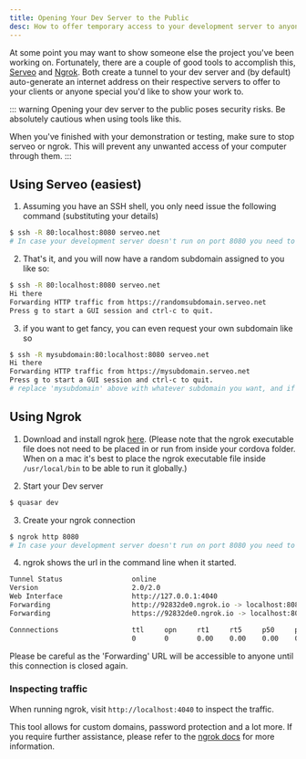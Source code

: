 ```yaml
---
title: Opening Your Dev Server to the Public
desc: How to offer temporary access to your development server to anyone on the Internet.
---
```

At some point you may want to show someone else the project you've been working on. Fortunately, there are a couple of good tools to accomplish this, [Serveo](https://serveo.net/) and [Ngrok](https://ngrok.com/). Both create a tunnel to your dev server and (by default) auto-generate an internet address on their respective servers to offer to your clients or anyone special you'd like to show your work to.

::: warning
Opening your dev server to the public poses security risks. Be absolutely cautious when using tools like this.

When you've finished with your demonstration or testing, make sure to stop serveo or ngrok. This will prevent any unwanted access of your computer through them.
:::

## Using Serveo (easiest)

1. Assuming you have an SSH shell, you only need issue the following command (substituting your details)
``` bash
$ ssh -R 80:localhost:8080 serveo.net
# In case your development server doesn't run on port 8080 you need to change the number to the correct port
```

2. That's it, and you will now have a random subdomain assigned to you like so:
``` bash
$ ssh -R 80:localhost:8080 serveo.net
Hi there
Forwarding HTTP traffic from https://randomsubdomain.serveo.net
Press g to start a GUI session and ctrl-c to quit.
```

3. if you want to get fancy, you can even request your own subdomain like so
``` bash
$ ssh -R mysubdomain:80:localhost:8080 serveo.net
Hi there
Forwarding HTTP traffic from https://mysubdomain.serveo.net
Press g to start a GUI session and ctrl-c to quit.
# replace 'mysubdomain' above with whatever subdomain you want, and if it is available, you will have it.
```



## Using Ngrok

1. Download and install ngrok [here](https://ngrok.com/download).
(Please note that the ngrok executable file does not need to be placed in or run from inside your cordova folder. When on a mac it's best to place the ngrok executable file inside `/usr/local/bin` to be able to run it globally.)

2. Start your Dev server
``` bash
$ quasar dev
```

3. Create your ngrok connection
``` bash
$ ngrok http 8080
# In case your development server doesn't run on port 8080 you need to change the number to the correct port
```

4. ngrok shows the url in the command line when it started.
``` bash
Tunnel Status                 online
Version                       2.0/2.0
Web Interface                 http://127.0.0.1:4040
Forwarding                    http://92832de0.ngrok.io -> localhost:8080
Forwarding                    https://92832de0.ngrok.io -> localhost:8080

Connnections                  ttl     opn     rt1     rt5     p50     p90
                              0       0       0.00    0.00    0.00    0.00
```
Please be careful as the 'Forwarding' URL will be accessible to anyone until this connection is closed again.

### Inspecting traffic

When running ngrok, visit `http://localhost:4040` to inspect the traffic.

This tool allows for custom domains, password protection and a lot more. If you require further assistance, please refer to the [ngrok docs](https://ngrok.com/docs) for more information.
